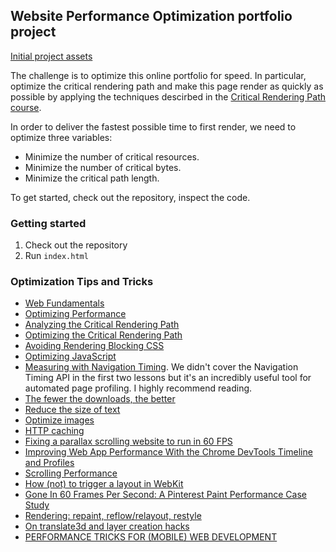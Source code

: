 ## Website Performance Optimization portfolio project

<a href="https://github.com/udacity/frontend-nanodegree-mobile-portfolio">Initial project assets</a>

The challenge is to optimize this online portfolio for speed. In particular, optimize the critical rendering path and make this page render as quickly as possible by applying the techniques descirbed in the [Critical Rendering Path course](https://www.udacity.com/course/ud884).

In order to deliver the fastest possible time to first render, we need to optimize three variables:

* Minimize the number of critical resources.
* Minimize the number of critical bytes.
* Minimize the critical path length.

To get started, check out the repository, inspect the code.

### Getting started

1. Check out the repository
1. Run `index.html`


### Optimization Tips and Tricks
* <a href="https://developers.google.com/web/fundamentals/">Web Fundamentals</a>
* [Optimizing Performance](https://developers.google.com/web/fundamentals/performance/ "web performance")
* [Analyzing the Critical Rendering Path](https://developers.google.com/web/fundamentals/performance/critical-rendering-path/analyzing-crp.html "analyzing crp")
* [Optimizing the Critical Rendering Path](https://developers.google.com/web/fundamentals/performance/critical-rendering-path/optimizing-critical-rendering-path.html "optimize the crp!")
* [Avoiding Rendering Blocking CSS](https://developers.google.com/web/fundamentals/performance/critical-rendering-path/render-blocking-css.html "render blocking css")
* [Optimizing JavaScript](https://developers.google.com/web/fundamentals/performance/critical-rendering-path/adding-interactivity-with-javascript.html "javascript")
* [Measuring with Navigation Timing](https://developers.google.com/web/fundamentals/performance/critical-rendering-path/measure-crp.html "nav timing api"). We didn't cover the Navigation Timing API in the first two lessons but it's an incredibly useful tool for automated page profiling. I highly recommend reading.
* <a href="https://developers.google.com/web/fundamentals/performance/optimizing-content-efficiency/eliminate-downloads.html">The fewer the downloads, the better</a>
* <a href="https://developers.google.com/web/fundamentals/performance/optimizing-content-efficiency/optimize-encoding-and-transfer.html">Reduce the size of text</a>
* <a href="https://developers.google.com/web/fundamentals/performance/optimizing-content-efficiency/image-optimization.html">Optimize images</a>
* <a href="https://developers.google.com/web/fundamentals/performance/optimizing-content-efficiency/http-caching.html">HTTP caching</a>
* <a href="http://kristerkari.github.io/adventures-in-webkit-land/blog/2013/08/30/fixing-a-parallax-scrolling-website-to-run-in-60-fps/">Fixing a parallax scrolling website to run in 60 FPS</a>
* <a href="http://addyosmani.com/blog/performance-optimisation-with-timeline-profiles/">Improving Web App Performance With the Chrome DevTools Timeline and Profiles</a>
* <a href="http://www.html5rocks.com/en/tutorials/speed/scrolling/">Scrolling Performance</a>
* <a href="http://gent.ilcore.com/2011/03/how-not-to-trigger-layout-in-webkit.html">How (not) to trigger a layout in WebKit</a>
* <a href="http://www.smashingmagazine.com/2013/06/10/pinterest-paint-performance-case-study/">Gone In 60 Frames Per Second: A Pinterest Paint Performance Case Study</a>
* <a href="http://www.phpied.com/rendering-repaint-reflowrelayout-restyle/">Rendering: repaint, reflow/relayout, restyle</a>
* <a href="http://aerotwist.com/blog/on-translate3d-and-layer-creation-hacks/">On translate3d and layer creation hacks</a>
* <a href="http://cubiq.org/performance-tricks-for-mobile-web-development">PERFORMANCE TRICKS FOR (MOBILE) WEB DEVELOPMENT</a>